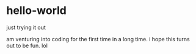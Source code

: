 # hello-world
just trying it out

am venturing into coding for the first time in a long time.
i hope this turns out to be fun.
lol
